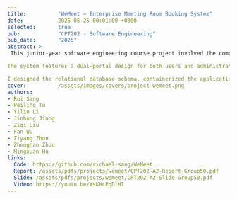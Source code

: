 ```yaml
---
title:          "WeMeet – Enterprise Meeting Room Booking System"
date:           2025-05-25 00:01:00 +0800
selected:       true
pub:            "CPT202 - Software Engineering"
pub_date:       "2025"
abstract: >-
 This junior-year software engineering course project involved the complete development lifecycle of "WeMeet," an enterprise-grade meeting room booking system using Spring Boot 3.4 (Java 17), MySQL, and Spring Security.

The system features a dual-portal design for both users and administrators, providing functionalities like advanced room filtering, real-time booking management, user access control, and analytics dashboards.

I designed the relational database schema, containerized the application with Docker, and deployed it to Alibaba Cloud, implementing a CI/CD pipeline for automated testing and deployment. This project showcases end-to-end full-stack development and DevOps capabilities.
cover:          /assets/images/covers/project-wemeet.png
authors:
- Rui Sang
- Peiling Tu
- Yilin Li
- Jinhong Jiang
- Ziqi Liu
- Fan Wu
- Ziyang Zhou
- Zhenghao Zhou
- Mingxuan Hu
links:
  Code: https://github.com/richael-sang/WeMeet
  Report: /assets/pdfs/projects/wemeet/CPT202-A2-Report-Group50.pdf
  Slide: /assets/pdfs/projects/wemeet/CPT202-A2-Slide-Group50.pdf
  Video: https://youtu.be/WsKHcPqDlHI
---
```


